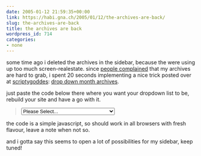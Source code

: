 ```yaml
---
date: 2005-01-12 21:59:35+00:00
link: https://habi.gna.ch/2005/01/12/the-archives-are-back/
slug: the-archives-are-back
title: the archives are back
wordpress_id: 714
categories:
- none
---
```



some time ago i deleted the archives in the sidebar, because the were using up too much screen-realestate. since [people complained](http://blog.ch/blog/index.php/archives/2005/01/11/blogtour-de-suisse-blog/) that my archives are hard to grab, i spent 20 seconds implementing a nice trick posted over at [scriptygoddes](http://www.scriptygoddess.com/): [drop down month archives](http://www.scriptygoddess.com/archives/2003/03/16/drop-down-month-archives/).
  
just paste the code below there where you want your dropdown list to be, rebuild your site and have a go with it.


<blockquote>
<form name="jump2">
  
<select name="myjumpbox" OnChange="document.location=jump2.myjumpbox.options[selectedIndex].value">
  
<option selected>Please Select...</option>
  
<MTArchiveList archive_type="Monthly">
  
<option value="<$MTArchiveLink$>"><$MTArchiveDate format="%B %Y"$></option>
  
</MTArchiveList>
  
</select>
  
</form>
</blockquote>


the code is a simple javascript, so should work in all browsers with fresh flavour, leave a note when not so.
  
and i gotta say this seems to open a lot of possibilities for my sidebar, keep tuned!

